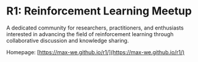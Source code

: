 # R1: Reinforcement Learning Meetup

A dedicated community for researchers, practitioners, and enthusiasts interested in advancing the field of reinforcement learning through collaborative discussion and knowledge sharing.

Homepage: [https://max-we.github.io/r1/](https://max-we.github.io/r1/)
